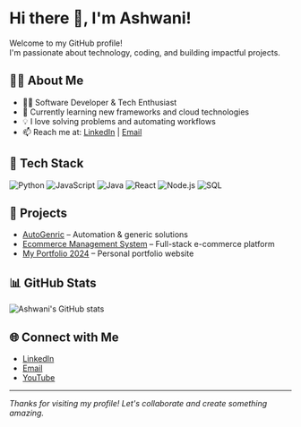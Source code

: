 # Hi there 👋, I'm Ashwani!

Welcome to my GitHub profile!  
I'm passionate about technology, coding, and building impactful projects.

## 🧑‍💻 About Me
- 👨‍💻 Software Developer & Tech Enthusiast
- 🌱 Currently learning new frameworks and cloud technologies
- 💡 I love solving problems and automating workflows
- 📫 Reach me at: [LinkedIn](https://www.linkedin.com/in/ashwani-199/) | [Email](mailto:ashwani844959@gmail.com)

## 🚀 Tech Stack
![Python](https://img.shields.io/badge/-Python-blue?style=flat-square&logo=python)
![JavaScript](https://img.shields.io/badge/-JavaScript-yellow?style=flat-square&logo=javascript)
![Java](https://img.shields.io/badge/-Java-red?style=flat-square&logo=java)
![React](https://img.shields.io/badge/-React-blue?style=flat-square&logo=react)
![Node.js](https://img.shields.io/badge/-Node.js-green?style=flat-square&logo=node.js)
![SQL](https://img.shields.io/badge/-SQL-lightgrey?style=flat-square&logo=mysql)
<!-- Add more as needed -->

## 📂 Projects
- [AutoGenric](https://github.com/ashwani-199/AutoGenric) – Automation & generic solutions
- [Ecommerce Management System](https://github.com/ashwani-199/Ecommerce_Management_System) – Full-stack e-commerce platform
- [My Portfolio 2024](https://github.com/ashwani-199/My_Portfolio2024) – Personal portfolio website

## 📊 GitHub Stats
![Ashwani's GitHub stats](https://github-readme-stats.vercel.app/api?username=ashwani-199&show_icons=true&hide_title=true)

## 🌐 Connect with Me
- [LinkedIn](https://www.linkedin.com/in/ashwani-199/)
- [Email](mailto:ashwani844959@gmail.com)
- [YouTube]([https://www.youtube.com/@aspireEd_python]) 

---

_Thanks for visiting my profile! Let's collaborate and create something amazing._
